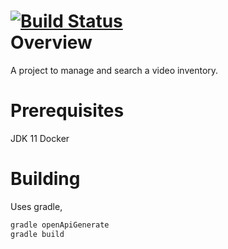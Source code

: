 [![Build Status](https://app.travis-ci.com/gumallett/pmanager.svg?branch=master)](https://app.travis-ci.com/gumallett/pmanager)  
Overview
====

A project to manage and search a video inventory.

Prerequisites
====

JDK 11
Docker

Building
====

Uses gradle,

```bash
gradle openApiGenerate
gradle build
```

